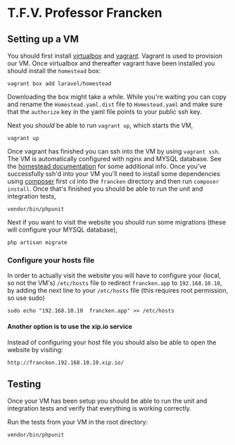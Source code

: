 # T.F.V. Professor Francken

## Setting up a VM
You should first install [virtualbox](https://www.virtualbox.org/wiki/Downloads)
and [vagrant](https://www.vagrantup.com/).
Vagrant is used to provision our VM.
Once virtualbox and thereafter vagrant have been installed you should install
the `homestead` box:
```
vagrant box add laravel/homestead
```
Downloading the box might take a while. While you're waiting you can copy and
rename the `Homestead.yaml.dist` file to `Homestead.yaml` and make sure that the
`authorize` key in the yaml file points to your public ssh key.

Next you *should* be able to run `vagrant up`, which starts the VM,
```
vagrant up
```
Once vagrant has finished you can ssh into the VM by using `vagrant ssh`. The VM
is automatically configured with nginx and MYSQL database. See the
[homestead documentation](https://laravel.com/docs/5.2/homestead) for some
additional info.
Once you've successfully ssh'd into your VM you'll need to install some
dependencies using [composer](http://getcomposer.org/) first `cd` into the
`francken` directory and then run `composer install`.
Once that's finished you should be able to run the unit and integration tests,
```
vendor/bin/phpunit
```

Next if you want to visit the website you should run some migrations (these will
configure your MYSQL database),
```
php artisan migrate
```

### Configure your hosts file
In order to actually visit the website you will have to configure your (local,
so not the VM's)
`/etc/hosts` file to redirect `francken.app` to `192.168.10.10`, by adding the
next line to your `/etc/hosts` file (this requires root permission, so use sudo)
```
sudo echo "192.168.10.10  francken.app" >> /etc/hosts
```

#### Another option is to use the xip.io service
Instead of configuring your host file you should also be able to open the
website by visiting:
```
http://francken.192.168.10.10.xip.io/
```

## Testing
Once your VM has been setup you should be able to run the unit and integration
tests and verify that everything is working correctly.

Run the tests from your VM in the root directory:
```
vendor/bin/phpunit
```

